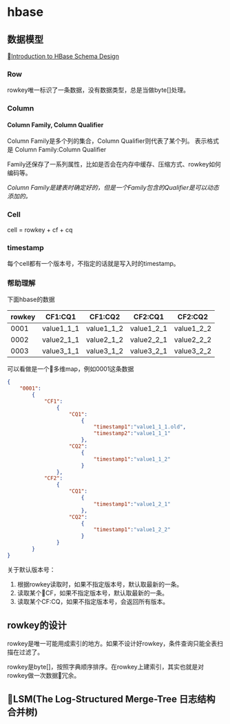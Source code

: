 # hbase

## 数据模型

[Introduction to HBase Schema Design](http://0b4af6cdc2f0c5998459-c0245c5c937c5dedcca3f1764ecc9b2f.r43.cf2.rackcdn.com/9353-login1210_khurana.pdf)

### Row

rowkey唯一标识了一条数据，没有数据类型，总是当做byte[]处理。

### Column

#### Column Family, Column Qualifier

Column Family是多个列的集合，Column Qualifier则代表了某个列。
表示格式是 Column Family:Column Qualifier

Family还保存了一系列属性，比如是否会在内存中缓存、压缩方式、rowkey如何编码等。

*Column Family是建表时确定好的，但是一个Family包含的Qualifier是可以动态添加的。*

### Cell

cell = rowkey + cf + cq

### timestamp

每个cell都有一个版本号，不指定的话就是写入时的timestamp。

### 帮助理解

下面hbase的数据

| rowkey | CF1:CQ1    | CF1:CQ2    | CF2:CQ1    | CF2:CQ2    |
| ------ | ---------- | ---------- | ---------- | ---------- |
| 0001   | value1_1_1 | value1_1_2 | value1_2_1 | value1_2_2 |
| 0002   | value2_1_1 | value2_1_2 | value2_2_1 | value2_2_2 |
| 0003   | value3_1_1 | value3_1_2 | value3_2_1 | value3_2_2 |

可以看做是一个多维map，例如0001这条数据

```json
{
    "0001":
        {
            "CF1":
                {
                    "CQ1":
                        {
                            "timestamp1":"value1_1_1.old",
                            "timestamp2":"value1_1_1"
                        },
                    "CQ2":
                        {
                            "timestamp1":"value1_1_2"
                        }
                },
            "CF2":
                {
                    "CQ1":
                        {
                            "timestamp1":"value1_2_1"
                        },
                    "CQ2":
                        {
                            "timestamp1":"value1_2_2"
                        }
                }
        }
}
```

关于默认版本号：

1. 根据rowkey读取时，如果不指定版本号，默认取最新的一条。
2. 读取某个CF，如果不指定版本号，默认取最新的一条。
3. 读取某个CF:CQ，如果不指定版本号，会返回所有版本。

## rowkey的设计

rowkey是唯一可能用成索引的地方。如果不设计好rowkey，条件查询只能全表扫描在过滤了。

rowkey是byte[]，按照字典顺序排序。在rowkey上建索引，其实也就是对rowkey做一次数据冗余。

## LSM(The Log-Structured Merge-Tree 日志结构合并树)
